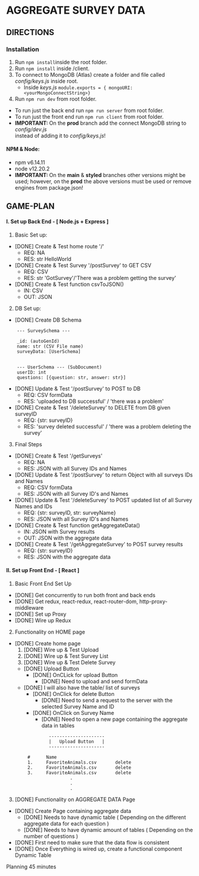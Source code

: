 # AGGREGATE SURVEY DATA

## DIRECTIONS
### Installation
1. Run `npm install`inside the root folder.
2. Run `npm install` inside /client.
3. To connect to MongoDB (Atlas) create a folder and file called *config/keys.js* inside root.
    - Inside *keys.js* ```module.exports = {
      mongoURI: <yourMongoConnectString>}```
4. Run `npm run dev` from root folder.

- To run just the back end run `npm run server` from root folder.
- To run just the front end run `npm run client` from root folder.
- <b>IMPORTANT: </b> On the <b>prod</b> branch add the connect MongoDB string to *config/dev.js*   
    instead of adding it to *config/keys.js*!

#### NPM & Node:
- npm v6.14.11
- node v12.20.2
- <b>IMPORTANT: </b> On the <b>main</b> & <b>styled</b>  branches other versions might be used; however,
    on the <b>prod</b> the above versions must be used or remove engines from package.json!

## GAME-PLAN
#### I. Set up Back End - [ Node.js + Express ]
1. Basic Set up:
-   [DONE] Create & Test home route '/'
    - REQ: NA
    - RES: str HelloWorld
-   [DONE] Create & Test Survey '/postSurvey' to GET CSV
    - REQ: CSV
    - RES: str 'GotSurvey'/'There was a problem getting the survey'
-   [DONE] Create & Test function csvToJSON()
    - IN: CSV
    - OUT: JSON
2. DB Set up:
-   [DONE] Create DB Schema
```
    --- SurveySchema ---
    
    _id: (autoGenId)
    name: str (CSV File name)
    surveyData: [UserSchema]
    
    
    --- UserSchema --- (SubDocument)
    userID: int
    questions: [{question: str, answer: str}] 
```
-   [DONE] Update & Test '/postSurvey' to POST to DB
    - REQ: CSV formData
    - RES: 'uploaded to DB successful' / 'there was a problem'
-   [DONE] Create & Test '/deleteSurvey' to DELETE from DB given surveyID
    - REQ: {str: surveyID}
    - RES: 'survey deleted successful' / 'there was a problem deleting the survey'
3. Final Steps
-   [DONE] Create & Test '/getSurveys'
    - REQ: NA
    - RES: JSON with all Survey IDs and Names
-   [DONE] Update & Test '/postSurvey' to return Object with all surveys IDs and Names
    - REQ: CSV formData
    - RES: JSON with all Survey ID's and Names
-   [DONE] Update & Test '/deleteSurvey' to POST updated list of all Survey Names and IDs
    - REQ: {str: surveyID, str: surveyName}
    - RES: JSON with all Survey ID's and Names
-   [DONE] Create & Test function getAggregateData()
    - IN: JSON with Survey results
    - OUT: JSON with the aggregate data
-   [DONE] Create & Test '/getAggregateSurvey' to POST survey results
    - REQ: {str: surveyID}
    - RES: JSON with the aggregate data

#### II. Set up Front End - [ React ]
1. Basic Front End Set Up
-   [DONE] Get concurrently to run both front and back ends
-   [DONE] Get redux, react-redux, react-router-dom, http-proxy-middleware
-   [DONE] Set up Proxy
-   [DONE] Wire up Redux
2. Functionality on HOME page
-   [DONE] Create home page
    1. [DONE] Wire up & Test Upload
    2. [DONE] Wire up & Test Survey List
    3. [DONE] Wire up & Test Delete Survey
    -  [DONE] Upload Button
        -   [DONE] OnCLick for upload Button
            -   [DONE] Need to upload and send formData
    -   [DONE] I will also have the table/ list of surveys
        -   [DONE] OnClick for delete Button
            - [DONE] Need to send a request to the server with the selected Survey Name and ID
        -   [DONE] OnClick on Survey Name
            - [DONE] Need to open a new page containing the aggregate data in tables
```
                ---------------------
                |   Upload Button   |
                ---------------------

        #      Name
        1.     FavoriteAnimals.csv       delete
        2.     FavoriteAnimals.csv       delete
        3.     FavoriteAnimals.csv       delete
                        .
                        .
                        .
```
3. [DONE] Functionality on AGGREGATE DATA Page
- [DONE] Create Page containing aggregate data
    - [DONE] Needs to have dynamic table ( Depending on the different aggregate data for each question )
    - [DONE] Needs to have dynamic amount of tables ( Depending on the number of questions )
- [DONE] First need to make sure that the data flow is consistent
- [DONE] Once Everything is wired up, create a functional component Dynamic Table

Planning 45 minutes
